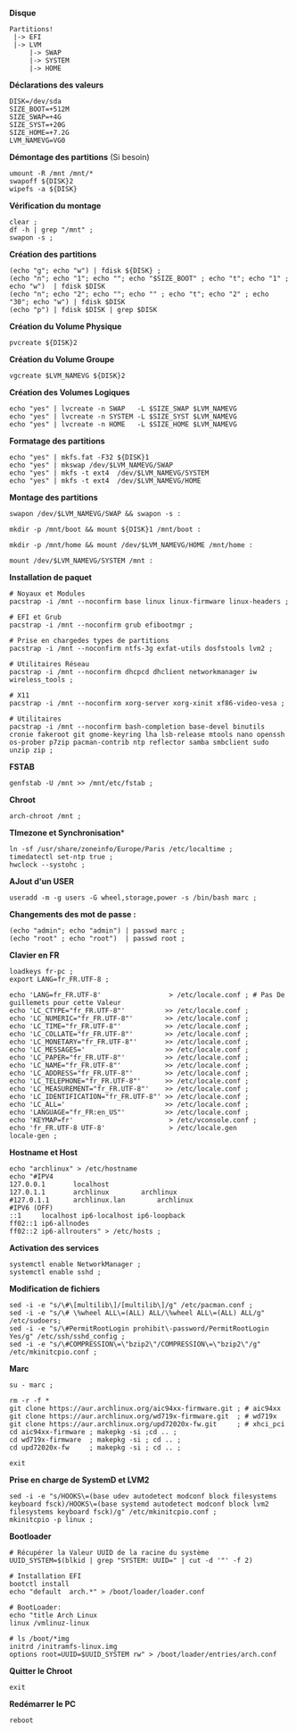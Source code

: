 **Disque**
```
Partitions!
 |-> EFI
 |-> LVM
     |-> SWAP
     |-> SYSTEM
     |-> HOME
 ```

**Déclarations des valeurs**
```
DISK=/dev/sda
SIZE_BOOT=+512M
SIZE_SWAP=+4G
SIZE_SYST=+20G
SIZE_HOME=+7.2G
LVM_NAMEVG=VG0
```

**Démontage des partitions** (Si besoin)
```
umount -R /mnt /mnt/*
swapoff ${DISK}2
wipefs -a ${DISK}
```

**Vérification du montage**
```
clear ; 
df -h | grep "/mnt" ;
swapon -s ;
```

**Création des partitions**
```
(echo "g"; echo "w") | fdisk ${DISK} ;
(echo "n"; echo "1"; echo ""; echo "$SIZE_BOOT" ; echo "t"; echo "1" ; echo "w")  | fdisk $DISK
(echo "n"; echo "2"; echo ""; echo "" ; echo "t"; echo "2" ; echo "30"; echo "w") | fdisk $DISK
(echo "p") | fdisk $DISK | grep $DISK 
```

**Création du Volume Physique**
```
pvcreate ${DISK}2
```
**Création du Volume Groupe**
```
vgcreate $LVM_NAMEVG ${DISK}2
```
**Création des Volumes Logiques**
```
echo "yes" | lvcreate -n SWAP   -L $SIZE_SWAP $LVM_NAMEVG
echo "yes" | lvcreate -n SYSTEM -L $SIZE_SYST $LVM_NAMEVG
echo "yes" | lvcreate -n HOME   -L $SIZE_HOME $LVM_NAMEVG
```

**Formatage des partitions**
```
echo "yes" | mkfs.fat -F32 ${DISK}1
echo "yes" | mkswap /dev/$LVM_NAMEVG/SWAP
echo "yes" | mkfs -t ext4  /dev/$LVM_NAMEVG/SYSTEM
echo "yes" | mkfs -t ext4  /dev/$LVM_NAMEVG/HOME
```


**Montage des partitions**
```
swapon /dev/$LVM_NAMEVG/SWAP && swapon -s :

mkdir -p /mnt/boot && mount ${DISK}1 /mnt/boot :

mkdir -p /mnt/home && mount /dev/$LVM_NAMEVG/HOME /mnt/home :

mount /dev/$LVM_NAMEVG/SYSTEM /mnt :
```





**Installation de paquet**
```
# Noyaux et Modules
pacstrap -i /mnt --noconfirm base linux linux-firmware linux-headers ;

# EFI et Grub
pacstrap -i /mnt --noconfirm grub efibootmgr ;

# Prise en chargedes types de partitions
pacstrap -i /mnt --noconfirm ntfs-3g exfat-utils dosfstools lvm2 ;

# Utilitaires Réseau
pacstrap -i /mnt --noconfirm dhcpcd dhclient networkmanager iw wireless_tools ;

# X11
pacstrap -i /mnt --noconfirm xorg-server xorg-xinit xf86-video-vesa ;

# Utilitaires
pacstrap -i /mnt --noconfirm bash-completion base-devel binutils cronie fakeroot git gnome-keyring lha lsb-release mtools nano openssh os-prober p7zip pacman-contrib ntp reflector samba smbclient sudo unzip zip ;
```
**FSTAB**
```
genfstab -U /mnt >> /mnt/etc/fstab ;
```
**Chroot**
```
arch-chroot /mnt ;
```
**TImezone et Synchronisation***
```
ln -sf /usr/share/zoneinfo/Europe/Paris /etc/localtime ;
timedatectl set-ntp true ;
hwclock --systohc ;
```
**AJout d'un USER**
```
useradd -m -g users -G wheel,storage,power -s /bin/bash marc ;
```
**Changements des mot de passe :**
```
(echo "admin"; echo "admin") | passwd marc ;
(echo "root" ; echo "root")  | passwd root ;
```
**Clavier en FR**
```
loadkeys fr-pc ;
export LANG=fr_FR.UTF-8 ;

echo 'LANG=fr_FR.UTF-8'                 > /etc/locale.conf ; # Pas De guillemets pour cette Valeur
echo 'LC_CTYPE="fr_FR.UTF-8"'          >> /etc/locale.conf ;
echo 'LC_NUMERIC="fr_FR.UTF-8"'        >> /etc/locale.conf ;
echo 'LC_TIME="fr_FR.UTF-8"'           >> /etc/locale.conf ;
echo 'LC_COLLATE="fr_FR.UTF-8"'        >> /etc/locale.conf ;
echo 'LC_MONETARY="fr_FR.UTF-8"'       >> /etc/locale.conf ;
echo 'LC_MESSAGES='                    >> /etc/locale.conf ;
echo 'LC_PAPER="fr_FR.UTF-8"'          >> /etc/locale.conf ;
echo 'LC_NAME="fr_FR.UTF-8"'           >> /etc/locale.conf ;
echo 'LC_ADDRESS="fr_FR.UTF-8"'        >> /etc/locale.conf ;
echo 'LC_TELEPHONE="fr_FR.UTF-8"'      >> /etc/locale.conf ;
echo 'LC_MEASUREMENT="fr_FR.UTF-8"'    >> /etc/locale.conf ;
echo 'LC_IDENTIFICATION="fr_FR.UTF-8"' >> /etc/locale.conf ;
echo 'LC_ALL='                         >> /etc/locale.conf ;
echo 'LANGUAGE="fr_FR:en_US"'          >> /etc/locale.conf ;
echo 'KEYMAP=fr'                        > /etc/vconsole.conf ;
echo 'fr_FR.UTF-8 UTF-8'                > /etc/locale.gen
locale-gen ;
```
**Hostname et Host**
```
echo "archlinux" > /etc/hostname
echo "#IPV4
127.0.0.1       localhost
127.0.1.1       archlinux        archlinux
#127.0.1.1      archlinux.lan        archlinux
#IPV6 (OFF)
::1     localhost ip6-localhost ip6-loopback
ff02::1 ip6-allnodes
ff02::2 ip6-allrouters" > /etc/hosts ;
```
**Activation des services**
```
systemctl enable NetworkManager ;
systemctl enable sshd ;
```
**Modification de fichiers**
```
sed -i -e "s/\#\[multilib\]/[multilib\]/g" /etc/pacman.conf ;
sed -i -e "s/\# \%wheel ALL\=(ALL) ALL/\%wheel ALL\=(ALL) ALL/g" /etc/sudoers; 
sed -i -e "s/\#PermitRootLogin prohibit\-password/PermitRootLogin Yes/g" /etc/ssh/sshd_config ;
sed -i -e "s/\#COMPRESSION\=\"bzip2\"/COMPRESSION\=\"bzip2\"/g" /etc/mkinitcpio.conf ;
```


**Marc**
```
su - marc ;
```

```
rm -r -f *
git clone https://aur.archlinux.org/aic94xx-firmware.git ; # aic94xx
git clone https://aur.archlinux.org/wd719x-firmware.git  ; # wd719x
git clone https://aur.archlinux.org/upd72020x-fw.git     ; # xhci_pci
cd aic94xx-firmware ; makepkg -si ;cd .. ;
cd wd719x-firmware  ; makepkg -si ; cd .. ;
cd upd72020x-fw     ; makepkg -si ; cd .. ;
```
```
exit
```

**Prise en charge de SystemD et LVM2**
```
sed -i -e "s/HOOKS\=(base udev autodetect modconf block filesystems keyboard fsck)/HOOKS\=(base systemd autodetect modconf block lvm2 filesystems keyboard fsck)/g" /etc/mkinitcpio.conf ;
mkinitcpio -p linux ;
```

**Bootloader**
```
# Récupérer la Valeur UUID de la racine du système
UUID_SYSTEM=$(blkid | grep "SYSTEM: UUID=" | cut -d '"' -f 2)

# Installation EFI
bootctl install
echo "default  arch.*" > /boot/loader/loader.conf

# BootLoader:
echo "title Arch Linux
linux /vmlinuz-linux

# ls /boot/*img
initrd /initramfs-linux.img
options root=UUID=$UUID_SYSTEM rw" > /boot/loader/entries/arch.conf
```


**Quitter le Chroot**
```
exit
```

**Redémarrer le PC**
```
reboot
```
